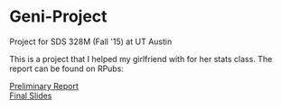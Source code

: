 # Geni-Project
Project for SDS 328M (Fall '15) at UT Austin

This is a project that I helped my girlfriend with for her stats class. The report can be found
on RPubs: 

[Preliminary Report](http://rpubs.com/HunterRatliff1/Geni_Project_Preliminary)   
[Final Slides](http://rpubs.com/HunterRatliff1/Geni_Project_Slides)
